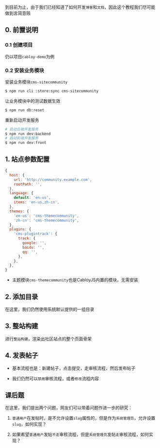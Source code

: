 到目前为止，由于我们已经知道了如何开发`博客`和`文档`，因此这个教程我们尽可能做到言简意赅

## **0. 前置说明**

### **0.1 创建项目**

仍以项目`cabloy-demo`为例

### **0.2 安装业务模块**

安装业务模块`cms-sitecommunity`

``` bash
$ npm run cli :store:sync cms-sitecommunity
```

让业务模块中的测试数据生效

``` bash
$ npm run db:reset
```

重新启动开发服务

``` bash
# 启动后端开发服务
$ npm run dev:backend
# 启动前端开发服务
$ npm run dev:front
```

## 1. 站点参数配置

``` javascript
{
  host: {
    url: 'http://community.example.com',
    rootPath: '',
  },
  language: {
    default: 'en-us',
    items: 'en-us,zh-cn',
  },
  themes: {
    'en-us': 'cms-themecommunity',
    'zh-cn': 'cms-themecommunity',
  },
  plugins: {
    'cms-plugintrack': {
      track: {
        google: '',
        baidu: '',
        qq: '',
      },
    },
  },
}
```

* 主题模块`cms-themecommunity`也是CabloyJS内置的模块，无需安装

## 2. 添加目录

在这里，我们仍然使用系统默认提供的一组目录

## 3. 整站构建

进行`整站构建`，渲染出社区站点的整个页面骨架

## 4. 发表帖子

* 基本流程也是：新建帖子，点击提交，走审核流程，然后发布帖子

* 我们仍然可以`禁用`审核流程，或者`修改`流程内容

## 课后题

在这里，我们提出两个问题，网友们可以带着问题作进一步的研究：

1. `普通用户`在发帖时，是不允许设置`slug`属性的，但是作为`系统管理员`，允许设置`slug`，如何实现？

2. 如果希望`普通用户`发帖`不走`审核流程，但是`系统管理员`发帖`走`审核流程，如何实现？